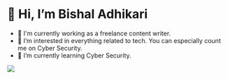 # 👋 Hi, I’m Bishal Adhikari

- 💸  I'm currently working as a freelance content writer.
- 👀 I’m interested in everything related to tech. You can especially count me on Cyber Security.
- 🌱 I’m currently learning Cyber Security.

<img src="https://github-readme-stats.vercel.app/api?username=Bishaladhikari2000&&show_icons=true&title_color=#&icon_color=89DA59&text_color=daf7dc&bg_color=FB8866">


